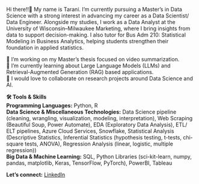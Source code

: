 Hi there!!👋 My name is Tarani. I’m currently pursuing a Master’s in Data Science with a strong interest in advancing my career as a Data Scientist/ Data Engineer. Alongside my studies, I work as a Data Analyst at the University of Wisconsin–Milwaukee Marketing, where I bring insights from data to support decision-making. I also tutor for Bus Adm 210: Statistical Modeling in Business Analytics, helping students strengthen their foundation in applied statistics.<br/>

🔭 I’m working on my Master’s thesis focused on video summarization.<br/>
🌱 I’m currently learning about Large Language Models (LLMs) and Retrieval-Augmented Generation (RAG) based applications.<br/>
👯 I would love to collaborate on research projects around Data Science and AI.<br/>

**🛠️ Tools & Skills**<br/>
**Programming Languages:** Python, R<br/>
**Data Science & Miscellaneous Technologies:** Data Science pipeline (cleaning, wrangling, visualization, modeling, interpretation), Web Scraping (Beautiful Soup, Power Automate), EDA (Exploratory Data Analysis), ETL/ ELT pipelines, Azure Cloud Services, Snowflake, Statistical Analysis (Descriptive Statistics, Inferential Statistics (hypothesis testing, t-tests, chi-square tests, ANOVA), Regression Analysis (linear, logistic, multiple regression))<br/>
**Big Data & Machine Learning:** SQL, Python Libraries (sci-kit-learn, numpy, pandas, matplotlib, Keras, TensorFlow, PyTorch), PowerBI, Tableau<br/>

**Let’s connect:** [LinkedIn](https://www.linkedin.com/in/taranineelapu)<br/>
